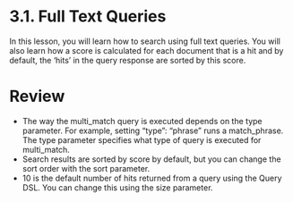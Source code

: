# 3.1. Full Text Queries

In this lesson, you will learn how to search using full text queries. You will also learn how a score is calculated for each document that is a hit and by default, the ‘hits’ in the query response are sorted by this score.


# Review

- The way the multi_match query is executed depends on the type parameter. For example, setting “type”: “phrase” runs a match_phrase. The type parameter specifies what type of query is executed for multi_match.
- Search results are sorted by score by default, but you can change the sort order with the sort parameter.
- 10 is the default number of hits returned from a query using the Query DSL. You can change this using the size parameter.
